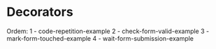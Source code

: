# Decorators

Ordem:
1 - code-repetition-example
2 - check-form-valid-example
3 - mark-form-touched-example
4 - wait-form-submission-example